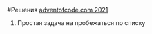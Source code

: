 #Решения [adventofcode.com 2021](https://adventofcode.com/2021/)


1. Простая задача на пробежаться по списку
